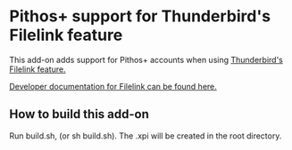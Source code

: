 # Pithos+ support for Thunderbird's Filelink feature

This add-on adds support for Pithos+ accounts when using [Thunderbird's Filelink
feature.](https://support.mozillamessaging.com/kb/filelink-large-attachments)

[Developer documentation for Filelink can be found
here.](https://developer.mozilla.org/en/Thunderbird/Filelink_Providers)

## How to build this add-on

Run build.sh, (or sh build.sh). The .xpi will be created in the root directory.
